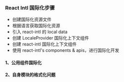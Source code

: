 ### React Intl 国际化步骤

+ 创建国际化资源文件
+ 根据语言获取国际化资源
+ 引入 react-intl 的 local data
+ 创建 LocaleProvider 国际化上下文组件
+ 创建 react-intl 国际化上下文组件
+ 使用 react-intl's components & apis，进行国际化开发


#### 1、公用组件国际化

#### 2、自身模块的格式化问题